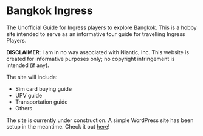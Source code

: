 # Bangkok Ingress
The Unofficial Guide for Ingress players to explore Bangkok.
This is a hobby site intended to serve as an informative tour guide for travelling Ingress Players.

**DISCLAIMER**: I am in no way associated with Niantic, Inc. This website is created for informative purposes only; no copyright infringement is intended (if any).

The site will include:
* Sim card buying guide
* UPV guide
* Transportation guide
* Others

The site is currently under construction.  A simple WordPress site has been setup in the meantime.  Check it out [here](http://www.bkkingress.com)!
